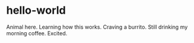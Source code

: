 # hello-world

Animal here. 
Learning how this works. Craving a burrito. Still drinking my morning coffee. 
Excited.
